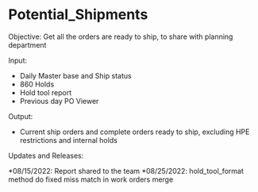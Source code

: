 # Potential_Shipments

Objective:
Get all the orders are ready to ship, to share with planning department

Input:

 * Daily Master base and Ship status
 * 860 Holds
 * Hold tool report
 * Previous day PO Viewer

Output:

  * Current ship orders and complete orders ready to ship, excluding HPE restrictions and internal holds

Updates and Releases:

*08/15/2022: Report shared to the team
*08/25/2022: hold_tool_format method do fixed miss match in work orders merge
